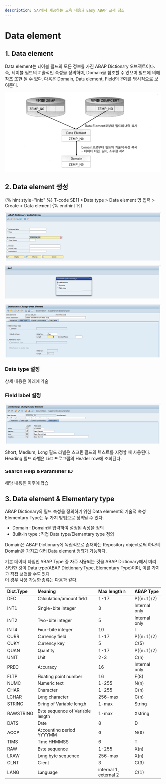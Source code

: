 ```yaml
---
description: SAP에서 제공하는 교육 내용과 Easy ABAP 교재 참조
---
```


# Data element

## 1. Data element

Data element는 테이블 필드의 모든 정보를 가진 ABAP Dictionary 오브젝트이다. 즉, 테이블 필드의 기술적인 속성을 정의하며, Domain을 참조할 수 있으며 필드에 의해 참조 또한 될 수 있다. 다음은 Domain, Data element, Field의 관계를 명시적으로 보여준다. 

![&#xCD9C;&#xCC98; Easy ABAP](../../.gitbook/assets/image%20%2822%29.png)



## 2. Data element 생성

{% hint style="info" %}
T-code SE11 &gt; Data type &gt; Data element 명 입력 &gt; Create &gt; Data element 
{% endhint %}

![T-code SE11](../../.gitbook/assets/image%20%2826%29.png)

![Check Data element](../../.gitbook/assets/image%20%2817%29.png)

![Data element &amp;gt; Data type](../../.gitbook/assets/image%20%286%29.png)

### Data type 설정

상세 내용은 아래에 기술

### Field label 설정

![Data element &amp;gt; Field label](../../.gitbook/assets/image%20%2840%29.png)

Short, Medium, Long 필드 라벨은 스크린 필드의 텍스트를 지정할 때 사용된다.  
Heading 필드 라벨은 List 프로그램의 Header row에 조회된다. 

### Search Help & Parameter ID

해당 내용은 이후에 학습



## 3. Data element & Elementary type

ABAP Dictionary의 필드 속성을 정의하기 위한 Data element의 기술적 속성 Elementary Type는 두 가지 방법으로 정의될 수 있다.

* Domain : Domain을 입력하여 설정된 속성을 정의
* Built-in type : 직접 Data type/Elementary type 정의

Domain은 ABAP Dictionary에 독립적으로 존재하는 Repository object로써 하나의 Domain을 가지고 여러 Data element 정의가 가능하다.

기본 데이터 타입인 ABAP Type 중 자주 사용되는 것을 ABAP Dictionary에서 미리 선언한 것이 Data type\(ABAP Dictionary Type, Elementary Type\)이며, 이를 가지고 직접 선언할 수도 있다.   
이 경우 사용 가능한 종류는 다음과 같다. 

| Dict.Type | Meaning | Max length n | ABAP Type |
| :--- | :--- | :--- | :--- |
| DEC | Calculation/amount field | 1-17 | P\(\(n+1\)/2\) |
| INT1 | Single-bite integer | 3 | Internal only |
| INT2 | Two-bite integer | 5 | Internal only |
| INT4 | Four-bite integer | 10 | l |
| CURR | Currency field | 1-17 | P\(\(n+1\)/2\) |
| CUKY | Currency key | 5 | C\(5\) |
| QUAN | Quantity | 1-17 | P\(\(n+1\)/2\) |
| UNIT | Unit | 2-3 | C\(n\) |
| PREC | Accuracy | 16 | Internal only |
| FLTP | Floating point number | 16 | F\(8\) |
| NUMC | Numeric text | 1-255 | N\(n\) |
| CHAR | Character | 1-255 | C\(n\) |
| LCHAR | Long character | 256-max | C\(n\) |
| STRING | String of Variable length | 1-max | String |
| RAWSTRING | Byte sequence of Variable length | 1-max | Xstring |
| DATS | Date | 8 | D |
| ACCP | Accounting period YYYYMM | 6 | N\(6\) |
| TIMS | Time HHMMSS | 6 | T |
| RAW | Byte sequence | 1-255 | X\(n\) |
| LRAW | Long byte sequence | 256-max | X\(n\) |
| CLNT | Client | 3 | C\(3\) |
| LANG | Language | internal 1, external 2 | C\(1\) |


